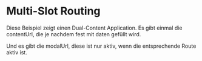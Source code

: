 # Multi-Slot Routing

Diese Beispiel zeigt einen Dual-Content Application. Es gibt einmal die contentUrl, die je nachdem
fest mit daten gefüllt wird.

Und es gibt die modalUrl, diese ist nur aktiv, wenn die entsprechende Route aktiv ist.


